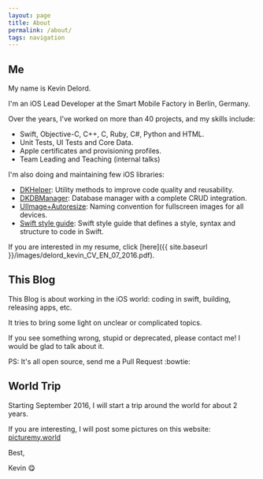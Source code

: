 ```yaml
---
layout: page
title: About
permalink: /about/
tags: navigation
---
```


## Me

My name is Kevin Delord.

I'm an iOS Lead Developer at the Smart Mobile Factory in Berlin, Germany.

Over the years, I've worked on more than 40 projects, and my skills include:

* Swift, Objective-C, C++, C, Ruby, C#, Python and HTML.
* Unit Tests, UI Tests and Core Data.
* Apple certificates and provisioning profiles.
* Team Leading and Teaching (internal talks)

I'm also doing and maintaining few iOS libraries:

* [DKHelper](https://github.com/kevindelord/DKHelper): Utility methods to improve code quality and reusability.
* [DKDBManager](https://github.com/kevindelord/DKDBManager): Database manager with a complete CRUD integration.
* [UIImage+Autoresize](https://github.com/kevindelord/UIImage-Autoresize): Naming convention for fullscreen images for all devices.
* [Swift style guide](https://github.com/kevindelord/swift-style-guide): Swift style guide that defines a style, syntax and structure to code in Swift.

If you are interested in my resume, click [here]({{ site.baseurl }}/images/delord_kevin_CV_EN_07_2016.pdf).

## This Blog

This Blog is about working in the iOS world: coding in swift, building, releasing apps, etc.

It tries to bring some light on unclear or complicated topics.

If you see something wrong, stupid or deprecated, please contact me! I would be glad to talk about it.

PS: It's all open source, send me a Pull Request :bowtie:

## World Trip

Starting September 2016, I will start a trip around the world for about 2 years.

If you are interesting, I will post some pictures on this website: [picturemy.world](http://picturemy.world)

Best,

Kevin :yum: